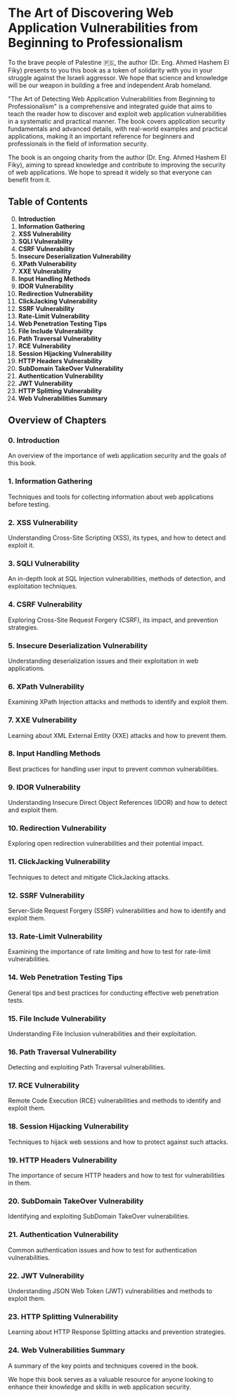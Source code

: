 # The Art of Discovering Web Application Vulnerabilities from Beginning to Professionalism

To the brave people of Palestine 🇵🇸, the author (Dr. Eng. Ahmed Hashem El Fiky) presents to you this book as a token of solidarity with you in your struggle against the Israeli aggressor. We hope that science and knowledge will be our weapon in building a free and independent Arab homeland.

"The Art of Detecting Web Application Vulnerabilities from Beginning to Professionalism" is a comprehensive and integrated guide that aims to teach the reader how to discover and exploit web application vulnerabilities in a systematic and practical manner. The book covers application security fundamentals and advanced details, with real-world examples and practical applications, making it an important reference for beginners and professionals in the field of information security.

The book is an ongoing charity from the author (Dr. Eng. Ahmed Hashem El Fiky), aiming to spread knowledge and contribute to improving the security of web applications. We hope to spread it widely so that everyone can benefit from it.

## Table of Contents

0. **Introduction**
1. **Information Gathering**
2. **XSS Vulnerability**
3. **SQLI Vulnerability**
4. **CSRF Vulnerability**
5. **Insecure Deserialization Vulnerability**
6. **XPath Vulnerability**
7. **XXE Vulnerability**
8. **Input Handling Methods**
9. **IDOR Vulnerability**
10. **Redirection Vulnerability**
11. **ClickJacking Vulnerability**
12. **SSRF Vulnerability**
13. **Rate-Limit Vulnerability**
14. **Web Penetration Testing Tips**
15. **File Include Vulnerability**
16. **Path Traversal Vulnerability**
17. **RCE Vulnerability**
18. **Session Hijacking Vulnerability**
19. **HTTP Headers Vulnerability**
20. **SubDomain TakeOver Vulnerability**
21. **Authentication Vulnerability**
22. **JWT Vulnerability**
23. **HTTP Splitting Vulnerability**
24. **Web Vulnerabilities Summary**

## Overview of Chapters

### 0. Introduction
An overview of the importance of web application security and the goals of this book.

### 1. Information Gathering
Techniques and tools for collecting information about web applications before testing.

### 2. XSS Vulnerability
Understanding Cross-Site Scripting (XSS), its types, and how to detect and exploit it.

### 3. SQLI Vulnerability
An in-depth look at SQL Injection vulnerabilities, methods of detection, and exploitation techniques.

### 4. CSRF Vulnerability
Exploring Cross-Site Request Forgery (CSRF), its impact, and prevention strategies.

### 5. Insecure Deserialization Vulnerability
Understanding deserialization issues and their exploitation in web applications.

### 6. XPath Vulnerability
Examining XPath Injection attacks and methods to identify and exploit them.

### 7. XXE Vulnerability
Learning about XML External Entity (XXE) attacks and how to prevent them.

### 8. Input Handling Methods
Best practices for handling user input to prevent common vulnerabilities.

### 9. IDOR Vulnerability
Understanding Insecure Direct Object References (IDOR) and how to detect and exploit them.

### 10. Redirection Vulnerability
Exploring open redirection vulnerabilities and their potential impact.

### 11. ClickJacking Vulnerability
Techniques to detect and mitigate ClickJacking attacks.

### 12. SSRF Vulnerability
Server-Side Request Forgery (SSRF) vulnerabilities and how to identify and exploit them.

### 13. Rate-Limit Vulnerability
Examining the importance of rate limiting and how to test for rate-limit vulnerabilities.

### 14. Web Penetration Testing Tips
General tips and best practices for conducting effective web penetration tests.

### 15. File Include Vulnerability
Understanding File Inclusion vulnerabilities and their exploitation.

### 16. Path Traversal Vulnerability
Detecting and exploiting Path Traversal vulnerabilities.

### 17. RCE Vulnerability
Remote Code Execution (RCE) vulnerabilities and methods to identify and exploit them.

### 18. Session Hijacking Vulnerability
Techniques to hijack web sessions and how to protect against such attacks.

### 19. HTTP Headers Vulnerability
The importance of secure HTTP headers and how to test for vulnerabilities in them.

### 20. SubDomain TakeOver Vulnerability
Identifying and exploiting SubDomain TakeOver vulnerabilities.

### 21. Authentication Vulnerability
Common authentication issues and how to test for authentication vulnerabilities.

### 22. JWT Vulnerability
Understanding JSON Web Token (JWT) vulnerabilities and methods to exploit them.

### 23. HTTP Splitting Vulnerability
Learning about HTTP Response Splitting attacks and prevention strategies.

### 24. Web Vulnerabilities Summary
A summary of the key points and techniques covered in the book.

We hope this book serves as a valuable resource for anyone looking to enhance their knowledge and skills in web application security.
